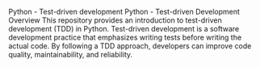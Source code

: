 Python - Test-driven development
Python - Test-driven Development
Overview
This repository provides an introduction to test-driven development (TDD) in Python. Test-driven development is a software development practice that emphasizes writing tests before writing the actual code. By following a TDD approach, developers can improve code quality, maintainability, and reliability.
